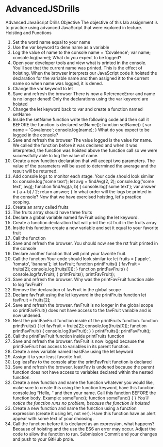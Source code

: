 # AdvancedJSDrills

Advanced JavaScript Drills
Objective
The objective of this lab assignment is to practice using advanced JavaScript that were explored in lecture.
Hoisting and Functions
1. Set the word name equal to your name
2. Use the var keyword to dene
name as a variable
3. Log the value of name to the console
name = 'Covalence';
var name;
console.log(name);
What do you expect to be logged?
4. Open your developer tools and view what is printed in the console. You'll see that the current name was printed.
This is the effect of hoisting. When the browser interprets our JavaScript code it hoisted the declaration for the variable name and then assigned it to
the current name so when name was logged, it is dened.
5. Change the var keyword to let
6. Save and refresh the browser
There is now a ReferenceError and name is no longer dened!
Only the declarations using the var keyword are hoisted
7. Change the let keyword back to var and create a function named setName
8. Inside the setName function write the following code and then call it BEFORE the function is declared
setName();
function setName() {
 var name = 'Covalence';
 console.log(name);
}
What do you expect to be logged in the console?
9. Save and refresh the browser
The value logged is the value for name.
We called the function before it was declared and when it was interpreted, the function was hoisted above the function call so we were
successfully able to log the value of name.
10. Create a new function declaration that will accept two parameters. The value of the parameters will be used to determined the average and the
result will be returned.
11. Add console logs to monitor each stage. Your code should look similar to:
console.log('some text');
let avg = findAvg(2, 2);
console.log('some text', avg);
function findAvg(a, b) {
 console.log('some text');
 var answer = ( a + b) / 2;
 return answer;
}
In what order will the logs be printed in the console?
Now that we have exercised hoisting, let's practice scoping.
1. Create an array called fruits
2. The fruits array should have three fruits
3. Declare a global variable named favFruit using the let keyword.
4. Create a function declaration that will print the rst
fruit in the fruits array
5. Inside this function create a new variable and set it equal to your favorite fruit
6. Call the function
7. Save and refresh the browser. You should now see the rst
fruit printed in the console
8. Declare another function that will print your favorite fruit.
9. Call the function
Your code should look similar to:
let fruits = ['apple', 'tomato', 'banana'];
let favFruit;
function printFruits() {
 favFruit = fruits[2];
 console.log(fruits[0]);
}
function printFavFruit() {
 console.log(favFruit);
}
printFruits();
printFavFruit();
10. Save and refresh the browser.
Why was the printFavFruit function able to log favFruit?
11. Remove the declaration of favFruit in the global scope
12. Declare favFruit using the let keyword in the printFruits function
let favFruit = fruits[2];
13. Save and refresh the browser. favFruit is no longer in the global scope so printFavFruit() does not have access to the favFruit variable and is now
undened.
14. Nest the printFavFruit function inside of the printFruits function.
function printFruits() {
 let favFruit = fruits[2];
 console.log(fruits[0]);
 function printFavFruit() {
 console.log(favFruit);
 }
}
printFruits();
printFavFruit();
15. Call the printFavFruit function inside printFruits function
16. Save and refresh the browser. favFruit is now logged because the printFavFruit has access to variables in its parent function.
17. Create a new variable named leastFav using the let keyword
18. Assign it to your least favorite fruit
19. Log leasFav to the console after the printFavFruit function is declared
20. Save and refresh the browser. leastFav is undened
because the parent function does not have access to variables declared within the nested
function.
21. Create a new function and name the function whatever you would like, make sure to create this using the function keyword, have this function
console.log “Hello, “ and then your name. Call this function BEFORE the function body. Example:
someFunc();
function someFunc() {
}
*You’ll notice the function runs no problem, because the function is hoisted*
22. Create a new function and name the function using a function expression (create it using let, not ver). Have this function have an alert appear with
some text of your choosing.
23. Call the function before it is declared as an expression, what happens? Because of hoisting and the use the ES6 an error may occur. Adjust the code
to allow the function to run.
Submission
Commit and your changes and push to your GitHub prole.